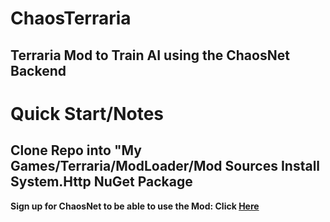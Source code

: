 # ChaosTerraria
Terraria Mod to Train AI using the ChaosNet Backend
---
# Quick Start/Notes
**Clone Repo into "My Games/Terraria/ModLoader/Mod Sources**
**Install System.Http NuGet Package**
---
**Sign up for ChaosNet to be able to use the Mod: Click [Here](https://chaosnet.ai/)**
